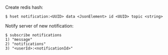 Create redis hash:
```
$ hset notification:<UUID> data <JsonElement> id <UUID> topic <string>
```

Notify server of new notification:
```
$ subscribe notifications
1) "message"
2) "notifications"
3) "<userId>:<notificationId>"

```
